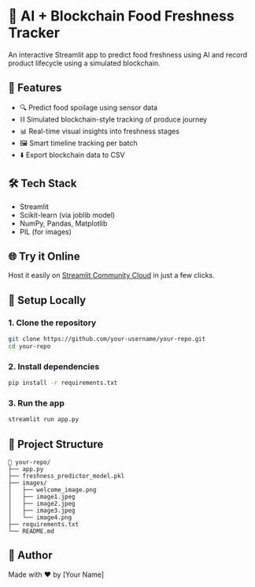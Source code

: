 
# 🍏 AI + Blockchain Food Freshness Tracker

An interactive Streamlit app to predict food freshness using AI and record product lifecycle using a simulated blockchain.

## 🚀 Features
- 🔍 Predict food spoilage using sensor data
- ⛓️ Simulated blockchain-style tracking of produce journey
- 📊 Real-time visual insights into freshness stages
- 🖼️ Smart timeline tracking per batch
- ⬇️ Export blockchain data to CSV

## 🛠️ Tech Stack
- Streamlit
- Scikit-learn (via joblib model)
- NumPy, Pandas, Matplotlib
- PIL (for images)

## 🌐 Try it Online
Host it easily on [Streamlit Community Cloud](https://streamlit.io/cloud) in just a few clicks.

## 🧪 Setup Locally

### 1. Clone the repository
```bash
git clone https://github.com/your-username/your-repo.git
cd your-repo
```

### 2. Install dependencies
```bash
pip install -r requirements.txt
```

### 3. Run the app
```bash
streamlit run app.py
```

## 📁 Project Structure
```
📁 your-repo/
├── app.py
├── freshness_predictor_model.pkl
├── images/
│   ├── welcome_image.png
│   ├── image1.jpeg
│   ├── image2.jpeg
│   ├── image3.jpeg
│   └── image4.png
├── requirements.txt
└── README.md
```

## 📝 Author
Made with ❤️ by [Your Name]

